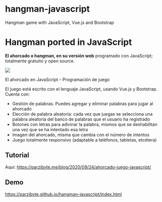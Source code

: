 # hangman-javascript
 Hangman game with JavaScript, Vue.js and Bootstrap

# Hangman ported in JavaScript

**El ahorcado o hangman, en su versión web**  programado con JavaScript; totalmente gratuito y open source.

[![](https://parzibyte.me/blog/wp-content/uploads/2020/09/El-ahorcado-en-JavaScript-Programacion-de-juego.png)](https://parzibyte.me/blog/wp-content/uploads/2020/09/El-ahorcado-en-JavaScript-Programacion-de-juego.png)

El ahorcado en JavaScript – Programación de juego

El juego está escrito con el lenguaje JavaScript, usando Vue.js y Bootstrap. Cuenta con:

-   Gestión de palabras. Puedes agregar y eliminar palabras para jugar al ahorcado
-   Elección de palabra aleatoria: cada vez que juegas se selecciona una palabra aleatoria del banco de palabras que el usuario ha registrado
-   Botones con letras para adivinar la palabra, mismos que se deshabilitan una vez que se ha intentado esa letra
-   Imagen del ahorcado, misma que cambia con el número de intentos
-   Juego totalmente responsivo (adaptable a teléfonos, tabletas, etcétera)

## Tutorial
Aquí: https://parzibyte.me/blog/2020/09/24/ahorcado-juego-javascript/

## Demo
https://parzibyte.github.io/hangman-javascript/index.html